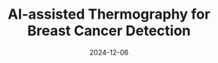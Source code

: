---
id: breast-cancer-rme
title: "AI-assisted Thermography for Breast Cancer Detection"
community: "CMU | RME"
icon: "github"
cover: "/content/presentations/breast-cancer-rme.jpg"
date: "2024-12-06"
url: "https://raw.githubusercontent.com/baimamboukar/portfolio/main/public/content/cover/nuxt-content-with-remote-markdown.png"
head:
  meta:
    - name: robots
      content: "index, follow"
    - name: author
      content: Baimam Boukar Jean Jacques
    - property: "og:type"
      content: article
    - name: "twitter:card"
      content: summary_large_image
---